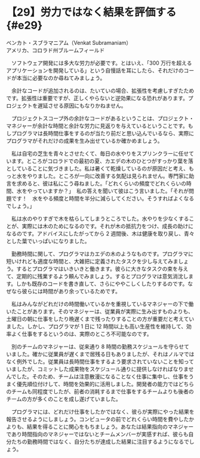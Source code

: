 # 【29】労力ではなく結果を評価する{#e29}

<div class="author">ベンカト・スブラマニアム（Venkat Subramaniam）</div>
<div class="author_address">アメリカ、コロラド州ブルームフィールド</div>

　ソフトウェア開発には多大な労力が必要です。とはいえ、「300 万行を超えるアプリケーションを開発している」という自慢話を耳にしたら、それだけのコードが本当に必要なのか尋ねてみましょう。

　余計なコードが追加されるのは、たいていの場合、拡張性を考慮しすぎたためです。拡張性は重要ですが、正しくやらないと逆効果になる恐れがあります。プロジェクトを遅延させる原因にもなりかねません。

　プロジェクトスコープ外の余計なコードがあるということは、プロジェクト・マネジャーが余計な時間と余計な労力に見返りを与えているということです。もしプログラマは長時間仕事をするのが当たり前だと思い込んでいるなら、実際にプログラマがそれだけの成果を生み出せているか確かめましょう。

　私は自宅の芝生を青々とさせたくて、毎日の水やりをスプリンクラーに任せています。ところがコロラドでの最初の夏、カエデの木のひとつがすっかり葉を落としていることに気づきました。私は暑くて乾燥しているのが原因だと考え、もっと水をやりました。ところが一向に改善する気配は見られません。専門家に助言を求めると、彼は私にこう尋ねました。「どれくらいの頻度でどれくらいの時間、水をやっていますか？」　私の答えを聞いて彼はこう言いました。「それが問題です！　水をやる頻度と時間を半分に減らしてください。そうすればよくなるでしょう。」

　私は水のやりすぎで木を枯らしてしまうところでした。水やりを少なくすることが、実際には木のためになるのです。それが木の抵抗力をつけ、成長の助けになるのです。アドバイスにしたがってから 2 週間後、木は健康を取り戻し、青々とした葉でいっぱいになりました。

　勤務時間に関して、プログラマはカエデの木のようなものです。プログラマに短いけれども適度な時間と、大雑把に定義されたタスクを少し与えてみましょう。するとプログラマはいきいきと働きます。彼らに大きなタスクの束を与えて、定期的に残業するよう頼んでみましょう。するとプログラマは意気消沈します。しかも既存のコードを書き直して、さらにややこしくしたりするのです。なぜなら彼らには時間があり余っているためです。

　私はみんながどれだけの時間働いているかを重視しているマネジャーの下で働いたことがあります。そのマネジャーは、従業員が実際に生み出すものよりも、土曜日の朝に仕事をしたり晩遅くまで残ったりすることの方が重要だと考えていました。しかし、プログラマが 1 日に 12 時間以上も高い生産性を維持して、効率よく仕事をするというのは、実際のところ不可能なのです。

　別のチームのマネジャーは、従来通り 8 時間の勤務スケジュールを守らせていました。確かに従業員が遅くまで居残る日もありましたが、それはノルマではなく例外でした。従業員は長時間仕事をするよう要求されていないことを知っていましたが、コミットした成果物をスケジュール通りに提供しなければなりませんでした。そのため、チームは注意散漫になることなく仕事に集中し、仕事をうまく優先順位付けして、時間を効果的に活用しました。開発者の能力ではどちらのチームも同程度でしたが、前者の消耗するまで仕事をするチームよりも後者のチームの方が多くのことを成し遂げていました。

　プログラマには、どれだけ仕事をしたかではなく、彼らが実際にやった結果を報告させるようにしましょう。コンピュータの前でどれくらい時間を費やしたかよりも、結果を得ることに関心をもちましょう。あなたは結果指向のマネジャーであり時間指向のマネジャーではないとチームメンバーが実感すれば、彼らも自分たちの勤務時間ではなく、自分たちが達成した結果に注目するようになるでしょう。
